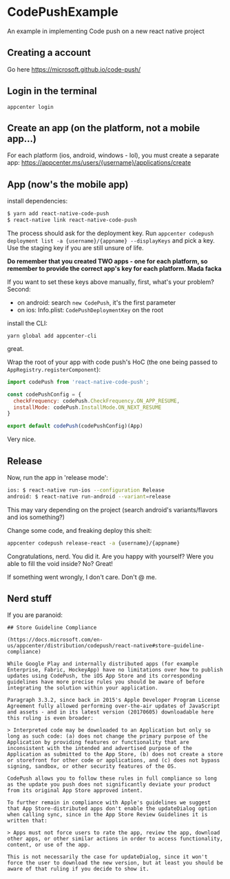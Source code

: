 # CodePushExample

An example in implementing Code push on a new react native project

## Creating a account
Go here https://microsoft.github.io/code-push/

## Login in the terminal
`appcenter login`

## Create an app (on the platform, not a mobile app...)
For each platform (ios, android, windows - lol), you must create a separate app:
https://appcenter.ms/users/{username}/applications/create

## App (now's the mobile app)
install dependencies:
```bash
$ yarn add react-native-code-push
$ react-native link react-native-code-push
```

The process should ask for the deployment key. Run `appcenter codepush deployment list -a {username}/{appname} --displayKeys` and pick a key.
Use the staging key if you are still unsure of life.

**Do remember that you created TWO apps - one for each platform, so remember to provide the correct app's key for each platform. Mada facka**

If you want to set these keys above manually, first, what's your problem? Second:
 - on android: search `new CodePush`, it's the first parameter
 - on ios: Info.plist: `CodePushDeploymentKey` on the root

install the CLI:
```
yarn global add appcenter-cli
```

great.

Wrap the root of your app with code push's HoC (the one being passed to `AppRegistry.registerComponent`):
```js
import codePush from 'react-native-code-push';

const codePushConfig = {
  checkFrequency: codePush.CheckFrequency.ON_APP_RESUME,
  installMode: codePush.InstallMode.ON_NEXT_RESUME
}

export default codePush(codePushConfig)(App)
```

Very nice.

## Release

Now, run the app in 'release mode':
```bash
ios: $ react-native run-ios --configuration Release
android: $ react-native run-android --variant=release
```
This may vary depending on the project (search android's variants/flavors and ios something?)

Change some code, and freaking deploy this sheit:
```bash
appcenter codepush release-react -a {username}/{appname}
```

Congratulations, nerd. You did it. Are you happy with yourself? Were you able to fill the void inside? No? Great!

If something went wrongly, I don't care. Don't @ me.

## Nerd stuff

If you are paranoid:
```
## Store Guideline Compliance

(https://docs.microsoft.com/en-us/appcenter/distribution/codepush/react-native#store-guideline-compliance)

While Google Play and internally distributed apps (for example Enterprise, Fabric, HockeyApp) have no limitations over how to publish updates using CodePush, the iOS App Store and its corresponding guidelines have more precise rules you should be aware of before integrating the solution within your application.

Paragraph 3.3.2, since back in 2015's Apple Developer Program License Agreement fully allowed performing over-the-air updates of JavaScript and assets - and in its latest version (20170605) downloadable here this ruling is even broader:

> Interpreted code may be downloaded to an Application but only so long as such code: (a) does not change the primary purpose of the Application by providing features or functionality that are inconsistent with the intended and advertised purpose of the Application as submitted to the App Store, (b) does not create a store or storefront for other code or applications, and (c) does not bypass signing, sandbox, or other security features of the OS.

CodePush allows you to follow these rules in full compliance so long as the update you push does not significantly deviate your product from its original App Store approved intent.

To further remain in compliance with Apple's guidelines we suggest that App Store-distributed apps don't enable the updateDialog option when calling sync, since in the App Store Review Guidelines it is written that:

> Apps must not force users to rate the app, review the app, download other apps, or other similar actions in order to access functionality, content, or use of the app.

This is not necessarily the case for updateDialog, since it won't force the user to download the new version, but at least you should be aware of that ruling if you decide to show it.
```

